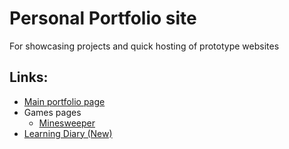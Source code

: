 # Personal Portfolio site

For showcasing projects and quick hosting of prototype websites

## Links:

- [Main portfolio page](https://clemencegoh.github.io/)
- Games pages
  - [Minesweeper](https://clemencegoh.github.io/games/minesweeper/)
- [Learning Diary (New)](https://clemencegoh.github.io/learning/)
